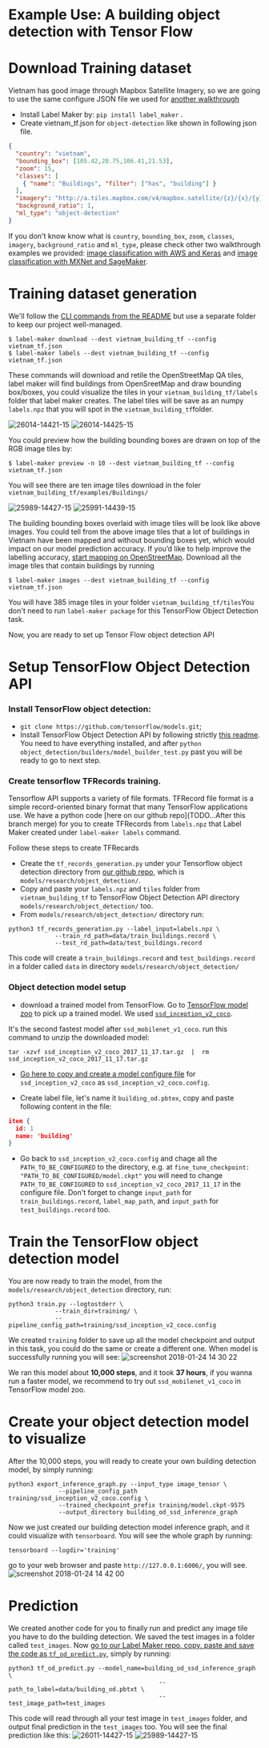 # Example Use: A building object detection with Tensor Flow



# Download Training dataset
Vietnam has good image through Mapbox Satellite Imagery, so we are going to use the same configure JSON file we used for [another walkthrough](https://github.com/developmentseed/label-maker/blob/tf_object_detection/examples/walkthrough-classification-mxnet-sagemaker.md)
- Install Label Maker by: `pip install label_maker` .
- Create vietnam_tf.json for `object-detection` like shown in following json file.
```json
{
  "country": "vietnam",
  "bounding_box": [105.42,20.75,106.41,21.53],
  "zoom": 15,
  "classes": [
    { "name": "Buildings", "filter": ["has", "building"] }
  ],
  "imagery": "http://a.tiles.mapbox.com/v4/mapbox.satellite/{z}/{x}/{y}.jpg?access_token=ACCESS_TOKEN",
  "background_ratio": 1,
  "ml_type": "object-detection"
}
```
If you don't know know what is `country`, `bounding_box`, `zoom`, `classes`, `imagery`, `background_ratio` and `ml_type`, please check other two walkthrough examples we provided: [image classification with AWS and Keras](https://github.com/developmentseed/label-maker/blob/tf_object_detection/examples/walkthrough-classification-aws.md) and [image classification with MXNet and SageMaker](https://github.com/developmentseed/label-maker/blob/tf_object_detection/examples/walkthrough-classification-mxnet-sagemaker.md).

# Training dataset generation
We'll follow the [CLI commands from the README](https://github.com/developmentseed/label-maker#command-line-use) but use a separate folder to keep our project well-managed.

```shell
$ label-maker download --dest vietnam_building_tf --config vietnam_tf.json
$ label-maker labels --dest vietnam_building_tf --config vietnam_tf.json
```
These commands will download and retile the OpenStreetMap QA tiles, label maker will find buildings from OpenSreetMap and draw bounding box/boxes, you could visualize the tiles in your `vietnam_building_tf/labels` folder that label maker creates.
The label tiles will be save as an numpy `labels.npz` that you will spot in the `vietnam_building_tf`folder.

![26014-14421-15](https://user-images.githubusercontent.com/14057932/35344642-a130760e-00fb-11e8-85ea-628e00c13dd5.png)  ![26014-14425-15](https://user-images.githubusercontent.com/14057932/35344651-a75e74fe-00fb-11e8-95d3-3685c6fa170f.png)

You could preview how the building bounding boxes are drawn on top of the RGB image tiles by:

```shell
$ label-maker preview -n 10 --dest vietnam_building_tf --config vietnam_tf.json
```
You will see there are ten image tiles download in the foler `vietnam_building_tf/examples/Buildings/`

![25989-14427-15](https://user-images.githubusercontent.com/14057932/35346218-a375d342-00ff-11e8-9ee1-8ff5c4396290.jpg) ![25991-14439-15](https://user-images.githubusercontent.com/14057932/35346236-b2c3e3ac-00ff-11e8-9ad3-250a756e852f.jpg)

The building bounding boxes overlaid with image tiles will be look like above images.
You could tell from the above image tiles that a lot of buildings in Vietnam have been mapped and without bounding boxes yet, which would impact on our model prediction accuracy. If you’d like to help improve the labelling accuracy, [start mapping on OpenStreetMap](https://www.openstreetmap.org/#map=10/20.9755/105.4118).
Download all the image tiles that contain buildings by running
```shell
$ label-maker images --dest vietnam_building_tf --config vietnam_tf.json
```
You will have 385 image tiles in your folder `vietnam_building_tf/tiles`You don't need to run `label-maker package` for this TensorFlow Object Detection task.

Now, you are ready to set up Tensor Flow object detection API

# Setup TensorFlow Object Detection API
### Install TensorFlow object detection:
- `git clone https://github.com/tensorflow/models.git`;
- Install TensorFlow Object Detection API by following strictly [this readme](https://github.com/tensorflow/models/blob/master/research/object_detection/g3doc/installation.md). You need to have everything installed, and after `python object_detection/builders/model_builder_test.py` past you will be ready to go to next step.

### Create tensorflow TFRecords training.
Tensorflow API supports a variety of file formats. TFRecord file format is a simple record-oriented binary format that many TensorFlow applications use. We have a python code [here on our github repo](TODO...After this branch merge) for you to create TFRecords from `labels.npz` that Label Maker created under `label-maker labels` command.

Follow these steps to create TFRecards
- Create the `tf_records_generation.py` under your Tensorflow object detection directory from [our github repo](), which is `models/research/object_detection/`.
- Copy and paste your `labels.npz` and `tiles` folder from `vietnam_building_tf` to TensorFlow Object Detection API directory `models/research/object_detection/` too.
- From `models/research/object_detection/` directory run:
```shell
python3 tf_records_generation.py --label_input=labels.npz \
             --train_rd_path=data/train_buildings.record \
             --test_rd_path=data/test_buildings.record
```
This code will create a `train_buildings.record` and `test_buildings.record` in a folder called `data` in directory `models/research/object_detection/`

### Object detection model setup
- download a trained model from TensorFlow. Go to [TensorFlow model zoo](https://github.com/tensorflow/models/blob/master/research/object_detection/g3doc/detection_model_zoo.md) to pick up a trained model. We used [`ssd_inception_v2_coco`](http://download.tensorflow.org/models/object_detection/ssd_inception_v2_coco_2017_11_17.tar.gz).

It's the second fastest model after `ssd_mobilenet_v1_coco`.
run this command to unzip the downloaded model:
```shell
tar -xzvf ssd_inception_v2_coco_2017_11_17.tar.gz  |  rm ssd_inception_v2_coco_2017_11_17.tar.gz
```
- [Go here to copy and create  a model configure file](https://raw.githubusercontent.com/tensorflow/models/master/research/object_detection/samples/configs/ssd_inception_v2_coco.config) for `ssd_inception_v2_coco` as `ssd_inception_v2_coco.config`.

- Create label file, let's name it `building_od.pbtex`, copy and paste following content in the file:

```JSON
item {
  id: 1
  name: 'building'
}

```
- Go back to `ssd_inception_v2_coco.config` and chage all the `PATH_TO_BE_CONFIGURED` to the directory, e.g. at `fine_tune_checkpoint: "PATH_TO_BE_CONFIGURED/model.ckpt"` you will need to change `PATH_TO_BE_CONFIGURED` to `ssd_inception_v2_coco_2017_11_17` in the configure file. Don't forget to change `input_path` for `train_buildings.record`, `label_map_path`, and `input_path` for `test_buildings.record` too.

# Train the TensorFlow object detection model
You are now ready to train the model, from the `models/research/object_detection` directory, run:
```shell
python3 train.py --logtostderr \
             --train_dir=training/ \
             --pipeline_config_path=training/ssd_inception_v2_coco.config
```
We created `training` folder to save up all the model checkpoint and output in this task, you could do the same or create a different one.
When model is successfully running you will see:
![screenshot 2018-01-24 14 30 22](https://user-images.githubusercontent.com/14057932/35352821-27df9a6a-0113-11e8-8c44-61d994d34ae6.png)

We ran this model about **10,000 steps**, and it took **37 hours**, if you wanna run a faster model, we recommend to try out `ssd_mobilenet_v1_coco` in TensorFlow model zoo.

# Create your object detection model to visualize
After the 10,000 steps, you will ready to create your own building detection model, by simply running:
```shell
python3 export_inference_graph.py --input_type image_tensor \
              --pipeline_config_path training/ssd_inception_v2_coco.config \
              --trained_checkpoint_prefix training/model.ckpt-9575
              --output_directory building_od_ssd_inference_graph
```
Now we just created our building detection model inference graph, and it could visualize with `tensorboard`.
You will see the whole graph by running:
```shell
tensorboard --logdir='training'
```
go to your web browser and paste `http://127.0.0.1:6006/`, you will see.
![screenshot 2018-01-24 14 42 00](https://user-images.githubusercontent.com/14057932/35353302-c6f555c6-0114-11e8-8c7c-1b5334e9c449.png)

# Prediction
We created another code for you to finally run and predict any image tile you have to do the building detection. We saved the test images in a folder called `test_images`. Now [go to our Label Maker repo, copy, paste and save the code as `tf_od_predict.py`](https://github.com/developmentseed/label-maker/blob/tf_object_detection/examples/utils/tf_od_predict.py), simply by running:
```shell
python3 tf_od_predict.py --model_name=building_od_ssd_inference_graph \
                                          --path_to_label=data/building_od.pbtxt \
                                          --test_image_path=test_images
```

This code will read through all your test image in `test_images` folder, and output final prediction in the `test_images` too. You will see the final prediction like this:
![26011-14427-15](https://user-images.githubusercontent.com/14057932/35353614-b1709390-0115-11e8-8277-08768034006d.jpg) ![25989-14427-15](https://user-images.githubusercontent.com/14057932/35353624-bacf4846-0115-11e8-9fd0-b3c75cfaaa06.jpg)
